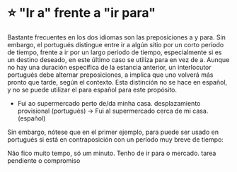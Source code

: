 # :star: "Ir a" frente a "ir para"

Bastante frecuentes en los dos idiomas son las preposiciones a y para. Sin embargo, el portugués distingue entre ir a algún sitio por un corto período de tiempo, frente a ir por un largo período de tiempo, especialmente si es un destino deseado, en este último caso se utiliza para en vez de a. Aunque no hay una duración específica de la estancia anterior, un interlocutor portugués debe alternar preposiciones, a implica que uno volverá más pronto que tarde, según el contexto. Esta distinción no se hace en español, y no se puede utilizar el para español para este propósito.

- Fui ao supermercado perto de/da minha casa. desplazamiento provisional (portugués) -> Fui al supermercado cerca de mi casa. (español)

Sin embargo, nótese que en el primer ejemplo, para puede ser usado en portugués si está en contraposición con un período muy breve de tiempo:

Não fico muito tempo, só um minuto. Tenho de ir para o mercado. tarea pendiente o compromiso
